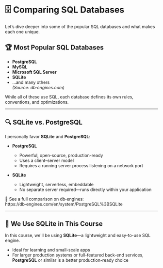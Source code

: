 # 🗄️ Comparing SQL Databases

Let’s dive deeper into some of the popular SQL databases and what makes each one unique.

## 🏆 Most Popular SQL Databases
- **PostgreSQL**
- **MySQL**
- **Microsoft SQL Server**
- **SQLite**
- …and many others  
*(Source: db‑engines.com)*

While all of these use SQL, each database defines its own rules, conventions, and optimizations.

---

## 🔍 SQLite vs. PostgreSQL

I personally favor **SQLite** and **PostgreSQL**:

- **PostgreSQL**  
  - Powerful, open-source, production-ready  
  - Uses a client–server model  
  - Requires a running server process listening on a network port

- **SQLite**  
  - Lightweight, serverless, embeddable  
  - No separate server required—runs directly within your application  

📌 See a full comparison on db‑engines: https://db‑engines.com/en/system/PostgreSQL%3BSQLite

---

## 🚀 We Use SQLite in This Course

In this course, we'll be using **SQLite**—a lightweight and easy-to-use SQL engine.

- Ideal for learning and small-scale apps  
- For larger production systems or full-featured back-end services, **PostgreSQL** or similar is a better production-ready choice
